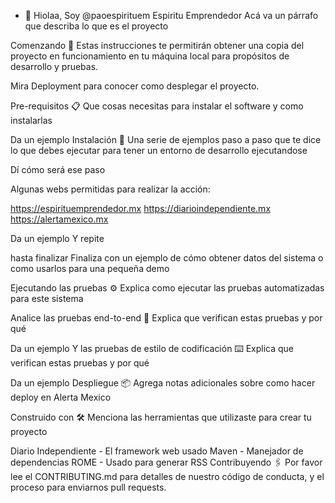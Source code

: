 - 👋 Hiolaa, Soy @paoespirituem
Espiritu Emprendedor Acá va un párrafo que describa lo que es el proyecto

Comenzando 🚀 Estas instrucciones te permitirán obtener una copia del proyecto en funcionamiento en tu máquina local para propósitos de desarrollo y pruebas.

Mira Deployment para conocer como desplegar el proyecto.

Pre-requisitos 📋 Que cosas necesitas para instalar el software y como instalarlas

Da un ejemplo Instalación 🔧 Una serie de ejemplos paso a paso que te dice lo que debes ejecutar para tener un entorno de desarrollo ejecutandose

Dí cómo será ese paso

Algunas webs permitidas para realizar la acción:

https://espirituemprendedor.mx https://diarioindependiente.mx https://alertamexico.mx

Da un ejemplo Y repite

hasta finalizar Finaliza con un ejemplo de cómo obtener datos del sistema o como usarlos para una pequeña demo

Ejecutando las pruebas ⚙️ Explica como ejecutar las pruebas automatizadas para este sistema

Analice las pruebas end-to-end 🔩 Explica que verifican estas pruebas y por qué

Da un ejemplo Y las pruebas de estilo de codificación ⌨️ Explica que verifican estas pruebas y por qué

Da un ejemplo Despliegue 📦 Agrega notas adicionales sobre como hacer deploy en Alerta Mexico

Construido con 🛠️ Menciona las herramientas que utilizaste para crear tu proyecto

Diario Independiente - El framework web usado Maven - Manejador de dependencias ROME - Usado para generar RSS Contribuyendo 🖇️ Por favor lee el CONTRIBUTING.md para detalles de nuestro código de conducta, y el proceso para enviarnos pull requests.
